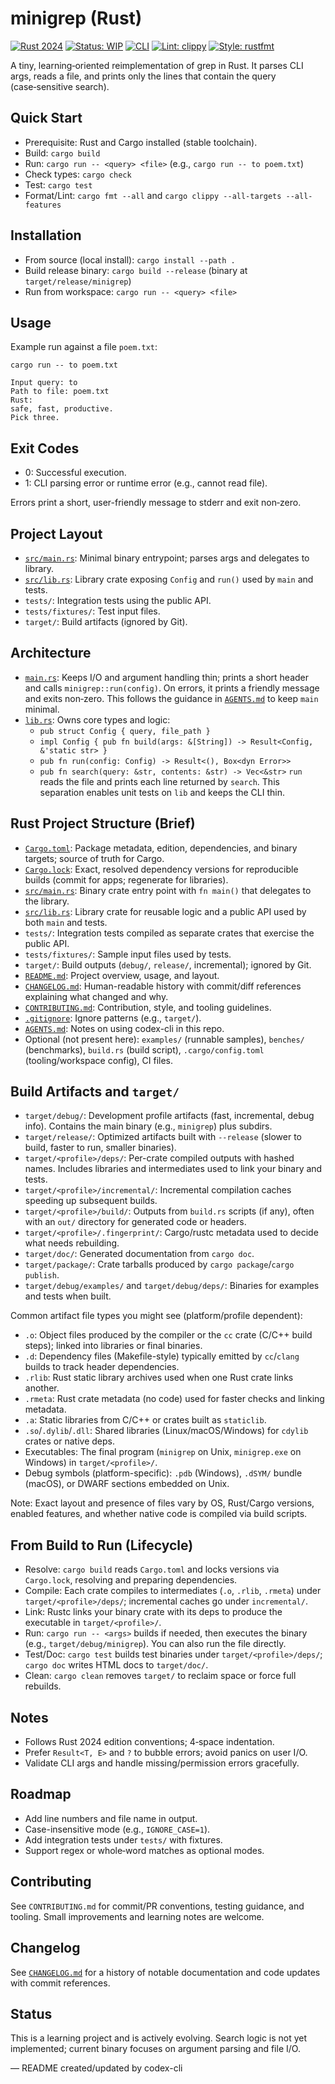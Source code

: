 # minigrep (Rust)

[![Rust 2024](https://img.shields.io/badge/rust-2024-orange)](https://doc.rust-lang.org/edition-guide/editions/2024.html)
[![Status: WIP](https://img.shields.io/badge/status-WIP-yellow)](#status)
[![CLI](https://img.shields.io/badge/type-CLI-informational)](#quick-start)
[![Lint: clippy](https://img.shields.io/badge/lint-clippy-green?logo=rust)](https://github.com/rust-lang/rust-clippy)
[![Style: rustfmt](https://img.shields.io/badge/style-rustfmt-blue?logo=rust)](https://github.com/rust-lang/rustfmt)

A tiny, learning‑oriented reimplementation of grep in Rust. It parses CLI args, reads a file, and prints only the lines that contain the query (case‑sensitive search).

## Quick Start

- Prerequisite: Rust and Cargo installed (stable toolchain).
- Build: `cargo build`
- Run: `cargo run -- <query> <file>` (e.g., `cargo run -- to poem.txt`)
- Check types: `cargo check`
- Test: `cargo test`
- Format/Lint: `cargo fmt --all` and `cargo clippy --all-targets --all-features`

## Installation

- From source (local install): `cargo install --path .`
- Build release binary: `cargo build --release` (binary at `target/release/minigrep`)
- Run from workspace: `cargo run -- <query> <file>`

## Usage

Example run against a file `poem.txt`:

```
cargo run -- to poem.txt

Input query: to
Path to file: poem.txt
Rust:
safe, fast, productive.
Pick three.
```

## Exit Codes

- 0: Successful execution.
- 1: CLI parsing error or runtime error (e.g., cannot read file).

Errors print a short, user-friendly message to stderr and exit non‑zero.

## Project Layout

- [`src/main.rs`](src/main.rs): Minimal binary entrypoint; parses args and delegates to library.
- [`src/lib.rs`](src/lib.rs): Library crate exposing `Config` and `run()` used by `main` and tests.
- `tests/`: Integration tests using the public API.
- `tests/fixtures/`: Test input files.
- `target/`: Build artifacts (ignored by Git).

## Architecture

- [`main.rs`](src/main.rs): Keeps I/O and argument handling thin; prints a short header and calls `minigrep::run(config)`. On errors, it prints a friendly message and exits non‑zero. This follows the guidance in [`AGENTS.md`](AGENTS.md) to keep `main` minimal.
- [`lib.rs`](src/lib.rs): Owns core types and logic:
  - `pub struct Config { query, file_path }`
  - `impl Config { pub fn build(args: &[String]) -> Result<Config, &'static str> }`
  - `pub fn run(config: Config) -> Result<(), Box<dyn Error>>`
  - `pub fn search(query: &str, contents: &str) -> Vec<&str>`
  `run` reads the file and prints each line returned by `search`. This separation enables unit tests on `lib` and keeps the CLI thin.

## Rust Project Structure (Brief)

- [`Cargo.toml`](Cargo.toml): Package metadata, edition, dependencies, and binary targets; source of truth for Cargo.
- [`Cargo.lock`](Cargo.lock): Exact, resolved dependency versions for reproducible builds (commit for apps; regenerate for libraries).
- [`src/main.rs`](src/main.rs): Binary crate entry point with `fn main()` that delegates to the library.
- [`src/lib.rs`](src/lib.rs): Library crate for reusable logic and a public API used by both `main` and tests.
- `tests/`: Integration tests compiled as separate crates that exercise the public API.
- `tests/fixtures/`: Sample input files used by tests.
- `target/`: Build outputs (`debug/`, `release/`, incremental); ignored by Git.
- [`README.md`](README.md): Project overview, usage, and layout.
- [`CHANGELOG.md`](CHANGELOG.md): Human-readable history with commit/diff references explaining what changed and why.
- [`CONTRIBUTING.md`](CONTRIBUTING.md): Contribution, style, and tooling guidelines.
- [`.gitignore`](.gitignore): Ignore patterns (e.g., `target/`).
- [`AGENTS.md`](AGENTS.md): Notes on using codex-cli in this repo.
- Optional (not present here): `examples/` (runnable samples), `benches/` (benchmarks), `build.rs` (build script), `.cargo/config.toml` (tooling/workspace config), CI files.

## Build Artifacts and `target/`

- `target/debug/`: Development profile artifacts (fast, incremental, debug info). Contains the main binary (e.g., `minigrep`) plus subdirs.
- `target/release/`: Optimized artifacts built with `--release` (slower to build, faster to run, smaller binaries).
- `target/<profile>/deps/`: Per-crate compiled outputs with hashed names. Includes libraries and intermediates used to link your binary and tests.
- `target/<profile>/incremental/`: Incremental compilation caches speeding up subsequent builds.
- `target/<profile>/build/`: Outputs from `build.rs` scripts (if any), often with an `out/` directory for generated code or headers.
- `target/<profile>/.fingerprint/`: Cargo/rustc metadata used to decide what needs rebuilding.
- `target/doc/`: Generated documentation from `cargo doc`.
- `target/package/`: Crate tarballs produced by `cargo package`/`cargo publish`.
- `target/debug/examples/` and `target/debug/deps/`: Binaries for examples and tests when built.

Common artifact file types you might see (platform/profile dependent):
- `.o`: Object files produced by the compiler or the `cc` crate (C/C++ build steps); linked into libraries or final binaries.
- `.d`: Dependency files (Makefile-style) typically emitted by `cc`/`clang` builds to track header dependencies.
- `.rlib`: Rust static library archives used when one Rust crate links another.
- `.rmeta`: Rust crate metadata (no code) used for faster checks and linking metadata.
- `.a`: Static libraries from C/C++ or crates built as `staticlib`.
- `.so`/`.dylib`/`.dll`: Shared libraries (Linux/macOS/Windows) for `cdylib` crates or native deps.
- Executables: The final program (`minigrep` on Unix, `minigrep.exe` on Windows) in `target/<profile>/`.
- Debug symbols (platform-specific): `.pdb` (Windows), `.dSYM/` bundle (macOS), or DWARF sections embedded on Unix.

Note: Exact layout and presence of files vary by OS, Rust/Cargo versions, enabled features, and whether native code is compiled via build scripts.

## From Build to Run (Lifecycle)

- Resolve: `cargo build` reads `Cargo.toml` and locks versions via `Cargo.lock`, resolving and preparing dependencies.
- Compile: Each crate compiles to intermediates (`.o`, `.rlib`, `.rmeta`) under `target/<profile>/deps/`; incremental caches go under `incremental/`.
- Link: Rustc links your binary crate with its deps to produce the executable in `target/<profile>/`.
- Run: `cargo run -- <args>` builds if needed, then executes the binary (e.g., `target/debug/minigrep`). You can also run the file directly.
- Test/Doc: `cargo test` builds test binaries under `target/<profile>/deps/`; `cargo doc` writes HTML docs to `target/doc/`.
- Clean: `cargo clean` removes `target/` to reclaim space or force full rebuilds.

## Notes

- Follows Rust 2024 edition conventions; 4‑space indentation.
- Prefer `Result<T, E>` and `?` to bubble errors; avoid panics on user I/O.
- Validate CLI args and handle missing/permission errors gracefully.

## Roadmap

- Add line numbers and file name in output.
- Case-insensitive mode (e.g., `IGNORE_CASE=1`).
- Add integration tests under `tests/` with fixtures.
- Support regex or whole‑word matches as optional modes.

## Contributing

See `CONTRIBUTING.md` for commit/PR conventions, testing guidance, and tooling. Small improvements and learning notes are welcome.

## Changelog

See [`CHANGELOG.md`](CHANGELOG.md) for a history of notable documentation and code updates with commit references.

## Status

This is a learning project and is actively evolving. Search logic is not yet implemented; current binary focuses on argument parsing and file I/O.

— README created/updated by codex-cli
